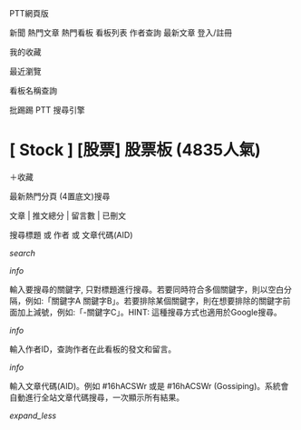 PTT網頁版

 新聞  熱門文章  熱門看板  看板列表  作者查詢  最新文章  登入/註冊 

 我的收藏 

 最近瀏覽 

 看板名稱查詢 

 批踢踢 PTT 搜尋引擎 

# [ Stock ] [股票] 股票板 (4835人氣)

＋收藏

最新熱門分頁 (4置底文)搜尋

文章 | 推文總分 | 留言數 | 已刪文

搜尋標題 或 作者 或 文章代碼(AID)

_search_

 _info_

輸入要搜尋的關鍵字, 只對標題進行搜尋。若要同時符合多個關鍵字，則以空白分隔，例如:「關鍵字A 關鍵字B」。若要排除某個關鍵字，則在想要排除的關鍵字前面加上減號，例如:「-關鍵字C」。HINT: 這種搜尋方式也適用於Google搜尋。 

_info_

輸入作者ID，查詢作者在此看板的發文和留言。 

_info_

輸入文章代碼(AID)。例如 #16hACSWr 或是 #16hACSWr (Gossiping)。系統會自動進行全站文章代碼搜尋，一次顯示所有結果。 

_expand_less_